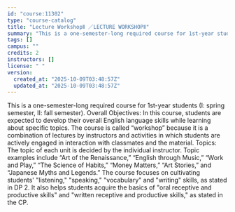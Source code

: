 ```yaml
---
id: "course:11302"
type: "course-catalog"
title: "Lecture WorkshopⅡ ／LECTURE WORKSHOPⅡ"
summary: "This is a one-semester-long required course for 1st-year students (I: spring semester, II: fall semester). Overall Objec…"
tags: []
campus: ""
credits: 2
instructors: []
license: " "
version:
  created_at: "2025-10-09T03:48:57Z"
  updated_at: "2025-10-09T03:48:57Z"
---
```


This is a one-semester-long required course for 1st-year students (I: spring semester, II: fall semester). Overall Objectives: In this course, students are expected to develop their overall English language skills while learning about specific topics. The course is called “workshop” because it is a combination of lectures by instructors and activities in which students are actively engaged in interaction with classmates and the material. Topics: The topic of each unit is decided by the individual instructor. Topic examples include “Art of the Renaissance,” “English through Music,” “Work and Play,” “The Science of Habits,” “Money Matters,” “Art Stories,” and “Japanese Myths and Legends.” The course focuses on cultivating students' "listening," "speaking," "vocabulary" and "writing" skills, as stated in DP 2. It also helps students acquire the basics of "oral receptive and productive skills" and "written receptive and productive skills," as stated in the CP.
